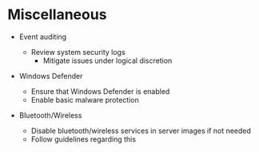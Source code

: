 # Miscellaneous

- Event auditing
    - Review system security logs
        - Mitigate issues under logical discretion

- Windows Defender
    - Ensure that Windows Defender is enabled
    - Enable basic malware protection

- Bluetooth/Wireless
    - Disable bluetooth/wireless services in server images if not needed
    - Follow guidelines regarding this